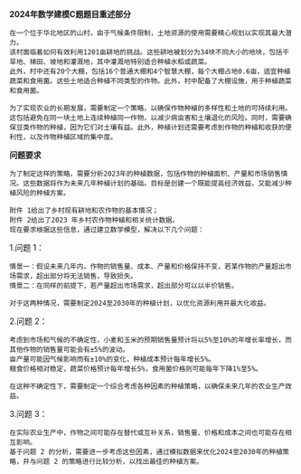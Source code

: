 **2024年数学建模C题题目重述部分**

    在一个位于华北地区的山村，由于气候条件限制，土地资源的使用需要精心规划以实现其最大潜力。
    该村面临着如何有效利用1201亩耕地的挑战。这些耕地被划分为34块不同大小的地块，包括干旱地、梯田、坡地和灌溉地，其中灌溉地特别适合种植水稻或蔬菜。
    此外，村中还有20个大棚，包括16个普通大棚和4个智慧大棚，每个大棚占地0.6亩，适宜种植蔬菜和食用菌。这些土地适合种植不同类型的作物。此外，村中配备了大棚设施，用于种植蔬菜和食用菌。

    为了实现农业的长期发展，需要制定一个策略，以确保作物种植的多样性和土地的可持续利用。这包括避免在同一块土地上连续种植同一作物，以减少病虫害和土壤退化的风险。同时，需要确保豆类作物的种植，因为它们对土壤有益。此外，种植计划还需要考虑到作物的种植和收获的便利性，以及作物种植区域的集中度。

**问题要求**
    
    为了制定这样的策略，需要分析2023年的种植数据，包括作物的种植面积、产量和市场销售情况。这些数据将作为未来几年种植计划的基础。目标是创建一个既能提高经济效益，又能减少种植风险的种植方案。
    
    附件 1给出了乡村现有耕地和农作物的基本情况；
    附件 2给出了2023 年乡村农作物种植和相关统计数据。
    现在要求根据这些信息，通过建立数学模型，解决以下几个问题：
    
1.问题 1：
    
    情景一：假设未来几年内，作物的销售量、成本、产量和价格保持不变，若某作物的产量超出市场需求，超出部分将无法销售，导致损失。
    情景二：在同样的前提下，若产量超出市场需求，超出部分可以以半价销售。

    对于这两种情况，需要制定2024至2030年的种植计划，以优化资源利用并最大化收益。

2.问题 2： 
    
    考虑到市场和气候的不确定性，小麦和玉米的预期销售量预计将以5%至10%的年增长率增长，而其他作物的销售量可能会有±5%的波动。
    亩产量可能因气候影响而有±10%的变化，种植成本预计每年增长5%。
    粮食价格相对稳定，蔬菜价格预计每年增长5%，食用菌价格则可能每年下降1%至5%。
    
    在这种不确定性下，需要制定一个综合考虑各种因素的种植策略，以确保未来几年的农业生产效益。
3.问题 3： 
   
    在实际农业生产中，作物之间可能存在替代或互补关系，销售量、价格和成本之间也可能存在相互影响。
    基于问题 2 的分析，需要进一步考虑这些因素，通过模拟数据来优化2024至2030年的种植策略，并与问题 2 的策略进行比较分析，以找出最佳的种植方案。




    
